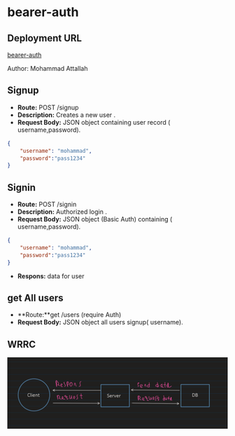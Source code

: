 # bearer-auth

## Deployment URL
[bearer-auth](https://bearer-auth-41cl.onrender.com/)

Author: Mohammad Attallah

## Signup 
- **Route:** POST /signup
- **Description:** Creates a new user .
- **Request Body:** JSON object containing user record ( username,password).
```Json
{
    "username": "mohammad",
    "password":"pass1234"
}
```
## Signin
- **Route:** POST /signin
- **Description:** Authorized login  .
- **Request Body:** JSON object (Basic Auth) containing  ( username,password).
```Json
{
    "username": "mohammad",
    "password":"pass1234"
}
```
- **Respons:** data for user  

## get All users 

- **Route:**get /users (require Auth)
- **Request Body:** JSON object  all users signup( username).


## WRRC
![WRRC Photo ](WWRC.png)